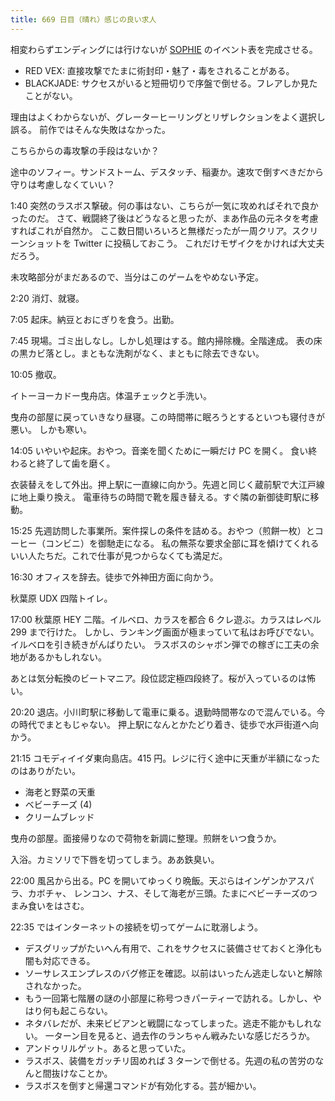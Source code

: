```yaml
---
title: 669 日目（晴れ）感じの良い求人
---
```


相変わらずエンディングには行けないが [SOPHIE][dtp22] のイベント表を完成させる。

* RED VEX: 直接攻撃でたまに術封印・魅了・毒をされることがある。
* BLACKJADE: サクセスがいると短冊切りで序盤で倒せる。フレアしか見たことがない。

理由はよくわからないが、グレーターヒーリングとリザレクションをよく選択し誤る。
前作ではそんな失敗はなかった。

こちらからの毒攻撃の手段はないか？

途中のソフィー。サンドストーム、デスタッチ、稲妻か。速攻で倒すべきだから守りは考慮しなくていい？

1:40 突然のラスボス撃破。何の事はない、こちらが一気に攻めればそれで良かったのだ。
さて、戦闘終了後はどうなると思ったが、まあ作品の元ネタを考慮すればこれが自然か。
ここ数日間いろいろと無様だったが一周クリア。スクリーンショットを Twitter に投稿しておこう。
これだけモザイクをかければ大丈夫だろう。

未攻略部分がまだあるので、当分はこのゲームをやめない予定。

2:20 消灯、就寝。

7:05 起床。納豆とおにぎりを食う。出勤。

7:45 現場。ゴミ出しなし。しかし処理はする。館内掃除機。全階達成。
表の床の黒カビ落とし。まともな洗剤がなく、まともに除去できない。

10:05 撤収。

イトーヨーカドー曳舟店。体温チェックと手洗い。

曳舟の部屋に戻っていきなり昼寝。この時間帯に眠ろうとするといつも寝付きが悪い。
しかも寒い。

14:05 いやいや起床。おやつ。音楽を聞くために一瞬だけ PC を開く。
食い終わると終了して歯を磨く。

衣装替えをして外出。押上駅に一直線に向かう。先週と同じく蔵前駅で大江戸線に地上乗り換え。
電車待ちの時間で靴を履き替える。すぐ隣の新御徒町駅に移動。

15:25 先週訪問した事業所。案件探しの条件を詰める。おやつ（煎餅一枚）とコーヒー（コンビニ）を御馳走になる。
私の無茶な要求全部に耳を傾けてくれるいい人たちだ。これで仕事が見つからなくても満足だ。

16:30 オフィスを辞去。徒歩で外神田方面に向かう。

秋葉原 UDX 四階トイレ。

17:00 秋葉原 HEY 二階。イルベロ、カラスを都合 6 クレ遊ぶ。カラスはレベル 299 まで行けた。
しかし、ランキング画面が極まっていて私はお呼びでない。イルベロを引き続きがんばりたい。
ラスボスのシャボン弾での稼ぎに工夫の余地があるかもしれない。

あとは気分転換のビートマニア。段位認定極四段終了。桜が入っているのは怖い。

20:20 退店。小川町駅に移動して電車に乗る。退勤時間帯なので混んでいる。今の時代でまともじゃない。
押上駅になんとかたどり着き、徒歩で水戸街道へ向かう。

21:15 コモディイイダ東向島店。415 円。レジに行く途中に天重が半額になったのはありがたい。

* 海老と野菜の天重
* ベビーチーズ (4)
* クリームブレッド

曳舟の部屋。面接帰りなので荷物を新調に整理。煎餅をいつ食うか。

入浴。カミソリで下唇を切ってしまう。ああ鉄臭い。

22:00 風呂から出る。PC を開いてゆっくり晩飯。天ぷらはインゲンかアスパラ、カボチャ、
レンコン、ナス、そして海老が三頭。たまにベビーチーズのつまみ食いをはさむ。

22:35 ではインターネットの接続を切ってゲームに耽溺しよう。

* デスグリップがたいへん有用で、これをサクセスに装備させておくと浄化も闇も対応できる。
* ソーサレスエンプレスのバグ修正を確認。以前はいったん逃走しないと解除されなかった。
* もう一回第七階層の謎の小部屋に称号つきパーティーで訪れる。しかし、やはり何も起こらない。
* ネタバレだが、未来ビビアンと戦闘になってしまった。逃走不能かもしれない。
  一ターン目を見ると、過去作のランちゃん戦みたいな感じだろうか。
* アンドゥリルゲット。あると思っていた。
* ラスボス、装備をガッチリ固めれば 3 ターンで倒せる。先週の私の苦労のなんと間抜けなことか。
* ラスボスを倒すと帰還コマンドが有効化する。芸が細かい。

[dtp22]: https://wodifes.net/game/show/469
